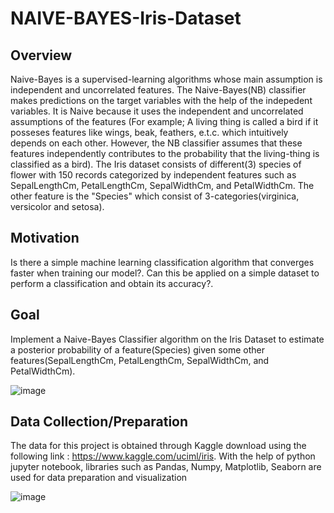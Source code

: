 # NAIVE-BAYES-Iris-Dataset
## Overview
Naive-Bayes is a supervised-learning algorithms whose main assumption is independent and uncorrelated features. The Naive-Bayes(NB) classifier makes predictions on the target variables with the help of the indepedent variables. It is Naive because it uses the independent and uncorrelated assumptions of the features (For example; A living thing is called a bird if it posseses features like wings, beak, feathers, e.t.c. which intuitively depends on each other. However, the NB classifier assumes that these features independently contributes to the probability that the living-thing is classified as a bird). The Iris dataset consists of different(3) species of flower with 150 records categorized by independent features such as SepalLengthCm, PetalLengthCm, SepalWidthCm, and PetalWidthCm. The other feature is the "Species" which consist of 3-categories(virginica, versicolor and setosa).

## Motivation
Is there a simple machine learning classification algorithm that converges faster when training our model?. Can this be applied on a simple dataset to perform a classification and obtain its accuracy?.
## Goal 
Implement a Naive-Bayes Classifier algorithm on the Iris Dataset to estimate a posterior probability of a feature(Species) given some other features(SepalLengthCm, PetalLengthCm, SepalWidthCm, and PetalWidthCm).

![image](https://user-images.githubusercontent.com/54149747/109902872-a4e35a80-7c60-11eb-84f6-4dd258e79063.png)

## Data Collection/Preparation

The data for this project is obtained through Kaggle download using the following link : https://www.kaggle.com/uciml/iris. 
With the help of python jupyter notebook, libraries such as Pandas, Numpy, Matplotlib, Seaborn are used for data preparation and visualization

![image](https://user-images.githubusercontent.com/54149747/109911249-51c4d400-7c6f-11eb-977e-1253d02b527a.png)



